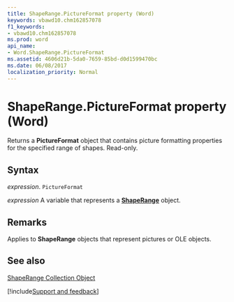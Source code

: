 ```yaml
---
title: ShapeRange.PictureFormat property (Word)
keywords: vbawd10.chm162857078
f1_keywords:
- vbawd10.chm162857078
ms.prod: word
api_name:
- Word.ShapeRange.PictureFormat
ms.assetid: 4606d21b-5da0-7659-85bd-d0d1599470bc
ms.date: 06/08/2017
localization_priority: Normal
---
```



# ShapeRange.PictureFormat property (Word)

Returns a  **PictureFormat** object that contains picture formatting properties for the specified range of shapes. Read-only.


## Syntax

_expression_. `PictureFormat`

 _expression_ A variable that represents a **[ShapeRange](Word.shaperange.md)** object.


## Remarks

Applies to  **ShapeRange** objects that represent pictures or OLE objects.


## See also


[ShapeRange Collection Object](Word.shaperange.md)

[!include[Support and feedback](~/includes/feedback-boilerplate.md)]
